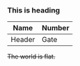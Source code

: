 ### This is heading

|Name|Number|
|----|------|
|Header|Gate|

[^1]: This is the footnote. 

~~The world is flat.~~




